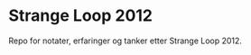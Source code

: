 Strange Loop 2012
=================

Repo for notater, erfaringer og tanker etter Strange Loop 2012.
